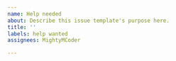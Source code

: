 ```yaml
---
name: Help needed
about: Describe this issue template's purpose here.
title: ''
labels: help wanted
assignees: MightyMCoder

---
```



